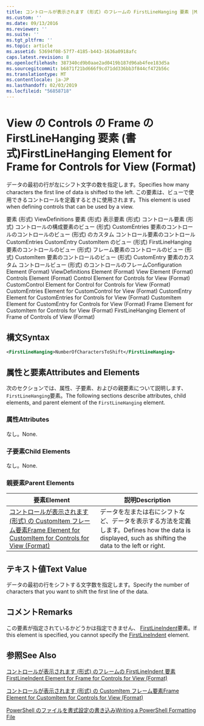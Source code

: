 ```yaml
---
title: コントロールが表示されます (形式) のフレームの FirstLineHanging 要素 |Microsoft Docs
ms.custom: ''
ms.date: 09/13/2016
ms.reviewer: ''
ms.suite: ''
ms.tgt_pltfrm: ''
ms.topic: article
ms.assetid: 53694f08-57f7-4185-b443-1636a0918afc
caps.latest.revision: 8
ms.openlocfilehash: 387340cd9b0aae2ad0419b187d96ab4fee183d5a
ms.sourcegitcommit: b6871f21bd666f9cd71dd336bb3f844cf472b56c
ms.translationtype: MT
ms.contentlocale: ja-JP
ms.lasthandoff: 02/03/2019
ms.locfileid: "56858718"
---
```

# <a name="firstlinehanging-element-for-frame-for-controls-for-view-format"></a><span data-ttu-id="0cc0b-102">View の Controls の Frame の FirstLineHanging 要素 (書式)</span><span class="sxs-lookup"><span data-stu-id="0cc0b-102">FirstLineHanging Element for Frame for Controls for View (Format)</span></span>

<span data-ttu-id="0cc0b-103">データの最初の行が左にシフト文字の数を指定します。</span><span class="sxs-lookup"><span data-stu-id="0cc0b-103">Specifies how many characters the first line of data is shifted to the left.</span></span> <span data-ttu-id="0cc0b-104">この要素は、ビューで使用できるコントロールを定義するときに使用されます。</span><span class="sxs-lookup"><span data-stu-id="0cc0b-104">This element is used when defining controls that can be used by a view.</span></span>

<span data-ttu-id="0cc0b-105">要素 (形式) ViewDefinitions 要素 (形式) 表示要素 (形式) コントロール要素 (形式) コントロールの構成要素のビュー (形式) CustomEntries 要素のコントロールのコントロールのビュー (形式) のカスタム コントロール要素のコントロールCustomEntries CustomEntry CustomItem のビュー (形式) FirstLineHanging 要素のコントロールのビュー (形式) フレーム要素のコントロールのビュー (形式) CustomItem 要素のコントロールのビュー (形式) CustomEntry 要素のカスタム コントロールビュー (形式) のコントロールのフレーム</span><span class="sxs-lookup"><span data-stu-id="0cc0b-105">Configuration Element (Format) ViewDefinitions Element (Format) View Element (Format) Controls Element (Format) Control Element for Controls for View (Format) CustomControl Element for Control for Controls for View (Format) CustomEntries Element for CustomControl for View (Format) CustomEntry Element for CustomEntries for Controls for View (Format) CustomItem Element for CustomEntry for Controls for View (Format) Frame Element for CustomItem for Controls for View (Format) FirstLineHanging Element of Frame of Controls of View (Format)</span></span>

## <a name="syntax"></a><span data-ttu-id="0cc0b-106">構文</span><span class="sxs-lookup"><span data-stu-id="0cc0b-106">Syntax</span></span>

```xml
<FirstLineHanging>NumberOfCharactersToShift</FirstLineHanging>
```

## <a name="attributes-and-elements"></a><span data-ttu-id="0cc0b-107">属性と要素</span><span class="sxs-lookup"><span data-stu-id="0cc0b-107">Attributes and Elements</span></span>

<span data-ttu-id="0cc0b-108">次のセクションでは、属性、子要素、およびの親要素について説明します、`FirstLineHanging`要素。</span><span class="sxs-lookup"><span data-stu-id="0cc0b-108">The following sections describe attributes, child elements, and parent element of the `FirstLineHanging` element.</span></span>

### <a name="attributes"></a><span data-ttu-id="0cc0b-109">属性</span><span class="sxs-lookup"><span data-stu-id="0cc0b-109">Attributes</span></span>

<span data-ttu-id="0cc0b-110">なし。</span><span class="sxs-lookup"><span data-stu-id="0cc0b-110">None.</span></span>

### <a name="child-elements"></a><span data-ttu-id="0cc0b-111">子要素</span><span class="sxs-lookup"><span data-stu-id="0cc0b-111">Child Elements</span></span>

<span data-ttu-id="0cc0b-112">なし。</span><span class="sxs-lookup"><span data-stu-id="0cc0b-112">None.</span></span>

### <a name="parent-elements"></a><span data-ttu-id="0cc0b-113">親要素</span><span class="sxs-lookup"><span data-stu-id="0cc0b-113">Parent Elements</span></span>

|<span data-ttu-id="0cc0b-114">要素</span><span class="sxs-lookup"><span data-stu-id="0cc0b-114">Element</span></span>|<span data-ttu-id="0cc0b-115">説明</span><span class="sxs-lookup"><span data-stu-id="0cc0b-115">Description</span></span>|
|-------------|-----------------|
|[<span data-ttu-id="0cc0b-116">コントロールが表示されます (形式) の CustomItem フレーム要素</span><span class="sxs-lookup"><span data-stu-id="0cc0b-116">Frame Element for CustomItem for Controls for View (Format)</span></span>](./frame-element-for-customitem-for-controls-for-view-format.md)|<span data-ttu-id="0cc0b-117">データを左または右にシフトなど、データを表示する方法を定義します。</span><span class="sxs-lookup"><span data-stu-id="0cc0b-117">Defines how the data is displayed, such as shifting the data to the left or right.</span></span>|

## <a name="text-value"></a><span data-ttu-id="0cc0b-118">テキスト値</span><span class="sxs-lookup"><span data-stu-id="0cc0b-118">Text Value</span></span>

<span data-ttu-id="0cc0b-119">データの最初の行をシフトする文字数を指定します。</span><span class="sxs-lookup"><span data-stu-id="0cc0b-119">Specify the number of characters that you want to shift the first line of the data.</span></span>

## <a name="remarks"></a><span data-ttu-id="0cc0b-120">コメント</span><span class="sxs-lookup"><span data-stu-id="0cc0b-120">Remarks</span></span>

<span data-ttu-id="0cc0b-121">この要素が指定されているかどうかは指定できません、 [FirstLineIndent](./firstlineindent-element-for-frame-for-controls-for-view-format.md)要素。</span><span class="sxs-lookup"><span data-stu-id="0cc0b-121">If this element is specified, you cannot specify the [FirstLineIndent](./firstlineindent-element-for-frame-for-controls-for-view-format.md) element.</span></span>

## <a name="see-also"></a><span data-ttu-id="0cc0b-122">参照</span><span class="sxs-lookup"><span data-stu-id="0cc0b-122">See Also</span></span>

[<span data-ttu-id="0cc0b-123">コントロールが表示されます (形式) のフレームの FirstLineIndent 要素</span><span class="sxs-lookup"><span data-stu-id="0cc0b-123">FirstLineIndent Element for Frame for Controls for View (Format)</span></span>](./firstlineindent-element-for-frame-for-controls-for-view-format.md)

[<span data-ttu-id="0cc0b-124">コントロールが表示されます (形式) の CustomItem フレーム要素</span><span class="sxs-lookup"><span data-stu-id="0cc0b-124">Frame Element for CustomItem for Controls for View (Format)</span></span>](./frame-element-for-customitem-for-controls-for-view-format.md)

[<span data-ttu-id="0cc0b-125">PowerShell のファイルを書式設定の書き込み</span><span class="sxs-lookup"><span data-stu-id="0cc0b-125">Writing a PowerShell Formatting File</span></span>](./writing-a-powershell-formatting-file.md)
